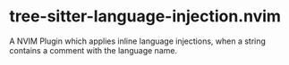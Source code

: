 # tree-sitter-language-injection.nvim
A NVIM Plugin which applies inline language injections, when a string contains a comment with the language name.
